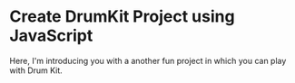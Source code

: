 # Create DrumKit Project using JavaScript
Here, I'm introducing you with a  another fun project in which you can play with Drum Kit.
